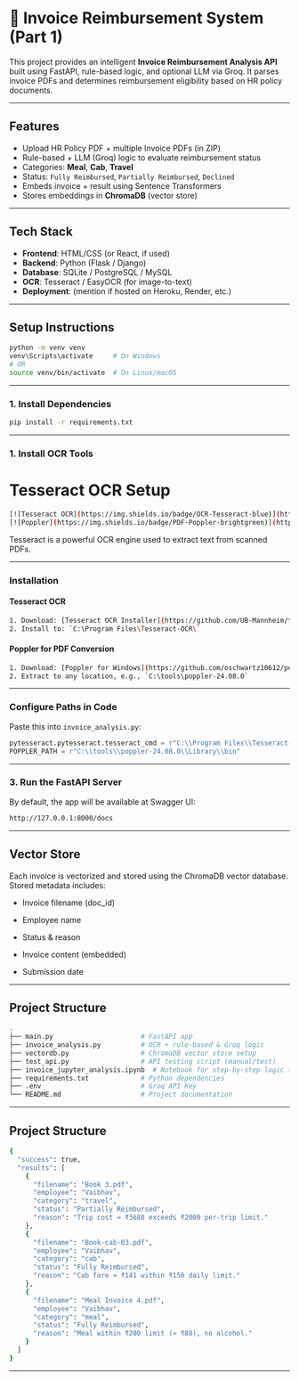# 📄 Invoice Reimbursement System (Part 1)

This project provides an intelligent **Invoice Reimbursement Analysis API** built using FastAPI, rule-based logic, and optional LLM via Groq. It parses invoice PDFs and determines reimbursement eligibility based on HR policy documents.

---

## Features

- Upload HR Policy PDF + multiple Invoice PDFs (in ZIP)
- Rule-based + LLM (Groq) logic to evaluate reimbursement status
- Categories: **Meal**, **Cab**, **Travel**
- Status: `Fully Reimbursed`, `Partially Reimbursed`, `Declined`
- Embeds invoice + result using Sentence Transformers
- Stores embeddings in **ChromaDB** (vector store)

---

## Tech Stack

- **Frontend**: HTML/CSS (or React, if used)
- **Backend**: Python (Flask / Django)
- **Database**: SQLite / PostgreSQL / MySQL
- **OCR**: Tesseract / EasyOCR (for image-to-text)
- **Deployment**: (mention if hosted on Heroku, Render, etc.)

---


## Setup Instructions

```bash
python -m venv venv
venv\Scripts\activate     # On Windows
# OR
source venv/bin/activate  # On Linux/macOS
```
---
### 1. Install Dependencies

```bash
pip install -r requirements.txt
```
---

### 1. Install OCR Tools

# Tesseract OCR Setup

```bash
[![Tesseract OCR](https://img.shields.io/badge/OCR-Tesseract-blue)](https://github.com/tesseract-ocr/tesseract)
[![Poppler](https://img.shields.io/badge/PDF-Poppler-brightgreen)](https://github.com/oschwartz10612/poppler-windows)
```
Tesseract is a powerful OCR engine used to extract text from scanned PDFs.

---

### Installation

#### Tesseract OCR

```bash
1. Download: [Tesseract OCR Installer](https://github.com/UB-Mannheim/tesseract/wiki)
2. Install to: `C:\Program Files\Tesseract-OCR\`
```
#### Poppler for PDF Conversion

```bash
1. Download: [Poppler for Windows](https://github.com/oschwartz10612/poppler-windows/releases/)
2. Extract to any location, e.g., `C:\tools\poppler-24.08.0`
```
---

### Configure Paths in Code

Paste this into `invoice_analysis.py`:

```python
pytesseract.pytesseract.tesseract_cmd = r"C:\\Program Files\\Tesseract-OCR\\tesseract.exe"
POPPLER_PATH = r"C:\\tools\\poppler-24.08.0\\Library\\bin"
```
---
### 3. Run the FastAPI Server

By default, the app will be available at Swagger UI:
```bash
http://127.0.0.1:8000/docs 
```
---

## Vector Store

Each invoice is vectorized and stored using the ChromaDB vector database.
Stored metadata includes:

- Invoice filename (doc_id)

- Employee name

- Status & reason

- Invoice content (embedded)

- Submission date

---

## Project Structure
```bash
.
├── main.py                      # FastAPI app
├── invoice_analysis.py          # OCR + rule-based & Groq logic
├── vectordb.py                  # ChromaDB vector store setup
├── test_api.py                  # API testing script (manual/test)
├── invoice_jupyter_analysis.ipynb  # Notebook for step-by-step logic tests
├── requirements.txt             # Python dependencies
├── .env                         # Groq API Key
└── README.md                    # Project documentation
```
---

##  Project Structure

```bash
{
  "success": true,
  "results": [
    {
      "filename": "Book 3.pdf",
      "employee": "Vaibhav",
      "category": "travel",
      "status": "Partially Reimbursed",
      "reason": "Trip cost ≈ ₹3688 exceeds ₹2000 per‑trip limit."
    },
    {
      "filename": "Book-cab-03.pdf",
      "employee": "Vaibhav",
      "category": "cab",
      "status": "Fully Reimbursed",
      "reason": "Cab fare ≈ ₹141 within ₹150 daily limit."
    },
    {
      "filename": "Meal Invoice 4.pdf",
      "employee": "Vaibhav",
      "category": "meal",
      "status": "Fully Reimbursed",
      "reason": "Meal within ₹200 limit (≈ ₹88), no alcohol."
    }
  ]
}
```
---
